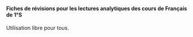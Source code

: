 #### Fiches de révisions pour les lectures analytiques des cours de Français de 1°S
Utilisation libre pour tous.
